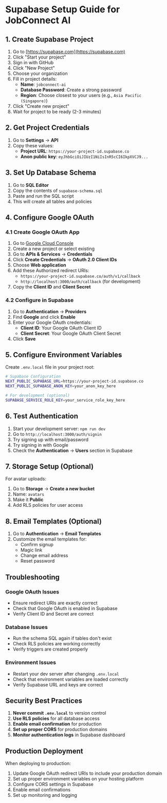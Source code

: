 # Supabase Setup Guide for JobConnect AI

## 1. Create Supabase Project

1. Go to [https://supabase.com](https://supabase.com)
2. Click "Start your project"
3. Sign in with GitHub
4. Click "New Project"
5. Choose your organization
6. Fill in project details:
   - **Name**: `jobconnect-ai`
   - **Database Password**: Create a strong password
   - **Region**: Choose closest to your users (e.g., `Asia Pacific (Singapore)`)
7. Click "Create new project"
8. Wait for project to be ready (2-3 minutes)

## 2. Get Project Credentials

1. Go to **Settings** → **API**
2. Copy these values:
   - **Project URL**: `https://your-project-id.supabase.co`
   - **Anon public key**: `eyJhbGciOiJIUzI1NiIsInR5cCI6IkpXVCJ9...`

## 3. Set Up Database Schema

1. Go to **SQL Editor**
2. Copy the contents of `supabase-schema.sql`
3. Paste and run the SQL script
4. This will create all tables and policies

## 4. Configure Google OAuth

### 4.1 Create Google OAuth App

1. Go to [Google Cloud Console](https://console.cloud.google.com/)
2. Create a new project or select existing
3. Go to **APIs & Services** → **Credentials**
4. Click **Create Credentials** → **OAuth 2.0 Client IDs**
5. Choose **Web application**
6. Add these Authorized redirect URIs:
   - `https://your-project-id.supabase.co/auth/v1/callback`
   - `http://localhost:3000/auth/callback` (for development)
7. Copy the **Client ID** and **Client Secret**

### 4.2 Configure in Supabase

1. Go to **Authentication** → **Providers**
2. Find **Google** and click **Enable**
3. Enter your Google OAuth credentials:
   - **Client ID**: Your Google OAuth Client ID
   - **Client Secret**: Your Google OAuth Client Secret
4. Click **Save**

## 5. Configure Environment Variables

Create `.env.local` file in your project root:

```bash
# Supabase Configuration
NEXT_PUBLIC_SUPABASE_URL=https://your-project-id.supabase.co
NEXT_PUBLIC_SUPABASE_ANON_KEY=your_anon_key_here

# For development (optional)
SUPABASE_SERVICE_ROLE_KEY=your_service_role_key_here
```

## 6. Test Authentication

1. Start your development server: `npm run dev`
2. Go to `http://localhost:3000/auth/signin`
3. Try signing up with email/password
4. Try signing in with Google
5. Check the **Authentication** → **Users** section in Supabase

## 7. Storage Setup (Optional)

For avatar uploads:

1. Go to **Storage** → **Create a new bucket**
2. Name: `avatars`
3. Make it **Public**
4. Add RLS policies for user access

## 8. Email Templates (Optional)

1. Go to **Authentication** → **Email Templates**
2. Customize the email templates for:
   - Confirm signup
   - Magic link
   - Change email address
   - Reset password

## Troubleshooting

### Google OAuth Issues
- Ensure redirect URIs are exactly correct
- Check that Google OAuth is enabled in Supabase
- Verify Client ID and Secret are correct

### Database Issues
- Run the schema SQL again if tables don't exist
- Check RLS policies are working correctly
- Verify triggers are created properly

### Environment Issues
- Restart your dev server after changing `.env.local`
- Check that environment variables are loaded correctly
- Verify Supabase URL and keys are correct

## Security Best Practices

1. **Never commit `.env.local`** to version control
2. **Use RLS policies** for all database access
3. **Enable email confirmation** for production
4. **Set up proper CORS** for production domains
5. **Monitor authentication logs** in Supabase dashboard

## Production Deployment

When deploying to production:

1. Update Google OAuth redirect URIs to include your production domain
2. Set up proper environment variables on your hosting platform
3. Configure CORS settings in Supabase
4. Enable email confirmations
5. Set up monitoring and logging 